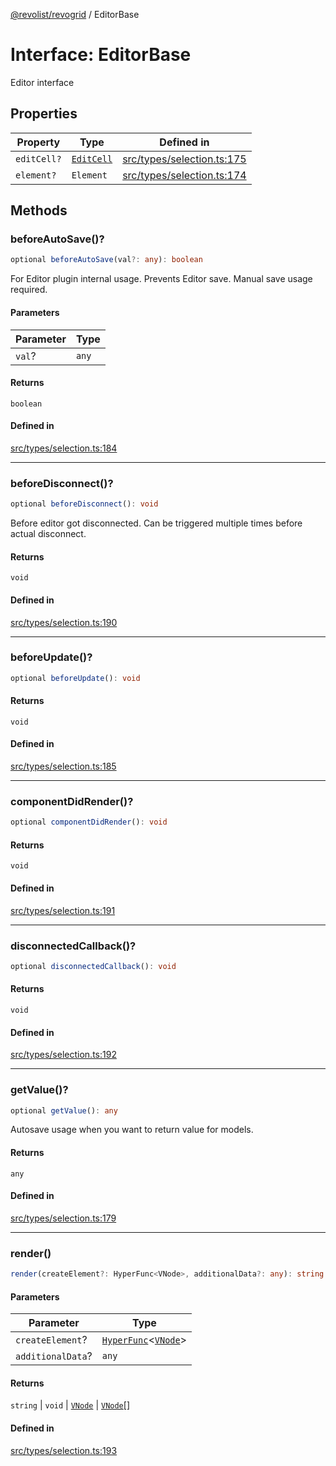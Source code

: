 [@revolist/revogrid](README.md) / EditorBase

# Interface: EditorBase

Editor interface

## Properties

| Property | Type | Defined in |
| ------ | ------ | ------ |
| `editCell?` | [`EditCell`](TypeAlias.EditCell.md) | [src/types/selection.ts:175](https://github.com/revolist/revogrid/blob/aad859c5867a15f34f8919817adea85dcff4ee63/src/types/selection.ts#L175) |
| `element?` | `Element` | [src/types/selection.ts:174](https://github.com/revolist/revogrid/blob/aad859c5867a15f34f8919817adea85dcff4ee63/src/types/selection.ts#L174) |

## Methods

### beforeAutoSave()?

```ts
optional beforeAutoSave(val?: any): boolean
```

For Editor plugin internal usage.
Prevents Editor save. Manual save usage required.

#### Parameters

| Parameter | Type |
| ------ | ------ |
| `val`? | `any` |

#### Returns

`boolean`

#### Defined in

[src/types/selection.ts:184](https://github.com/revolist/revogrid/blob/aad859c5867a15f34f8919817adea85dcff4ee63/src/types/selection.ts#L184)

***

### beforeDisconnect()?

```ts
optional beforeDisconnect(): void
```

Before editor got disconnected.
Can be triggered multiple times before actual disconnect.

#### Returns

`void`

#### Defined in

[src/types/selection.ts:190](https://github.com/revolist/revogrid/blob/aad859c5867a15f34f8919817adea85dcff4ee63/src/types/selection.ts#L190)

***

### beforeUpdate()?

```ts
optional beforeUpdate(): void
```

#### Returns

`void`

#### Defined in

[src/types/selection.ts:185](https://github.com/revolist/revogrid/blob/aad859c5867a15f34f8919817adea85dcff4ee63/src/types/selection.ts#L185)

***

### componentDidRender()?

```ts
optional componentDidRender(): void
```

#### Returns

`void`

#### Defined in

[src/types/selection.ts:191](https://github.com/revolist/revogrid/blob/aad859c5867a15f34f8919817adea85dcff4ee63/src/types/selection.ts#L191)

***

### disconnectedCallback()?

```ts
optional disconnectedCallback(): void
```

#### Returns

`void`

#### Defined in

[src/types/selection.ts:192](https://github.com/revolist/revogrid/blob/aad859c5867a15f34f8919817adea85dcff4ee63/src/types/selection.ts#L192)

***

### getValue()?

```ts
optional getValue(): any
```

Autosave usage when you want to return value for models.

#### Returns

`any`

#### Defined in

[src/types/selection.ts:179](https://github.com/revolist/revogrid/blob/aad859c5867a15f34f8919817adea85dcff4ee63/src/types/selection.ts#L179)

***

### render()

```ts
render(createElement?: HyperFunc<VNode>, additionalData?: any): string | void | VNode | VNode[]
```

#### Parameters

| Parameter | Type |
| ------ | ------ |
| `createElement`? | [`HyperFunc`](Interface.HyperFunc.md)\<[`VNode`](Interface.VNode.md)\> |
| `additionalData`? | `any` |

#### Returns

`string` \| `void` \| [`VNode`](Interface.VNode.md) \| [`VNode`](Interface.VNode.md)[]

#### Defined in

[src/types/selection.ts:193](https://github.com/revolist/revogrid/blob/aad859c5867a15f34f8919817adea85dcff4ee63/src/types/selection.ts#L193)
